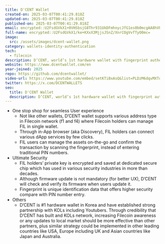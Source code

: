```yaml
---
title: D'CENT Wallet
created-on: 2025-03-07T00:41:29.818Z
updated-on: 2025-03-07T00:41:29.818Z
published-on: 2025-03-07T00:41:29.818Z
email: encrypted::U2FsdGVkX1+0VHSbsjG8Thr931UkDFmhnycJfG1es0b0mcgAA8hVP9b6gupIK7CX
full-name: encrypted::U2FsdGVkX1/ke+KXxX3MjjsJSnZ/XnrCOgVvfTyO0mc=
image:
  src: /assets/images/dcent-wallet.png
category: wallets-identity-authentication
tech:
  - filecoin
description: D’CENT, world’s 1st hardware wallet with fingerprint authentication, helps to manage digital assets in 70+ mainnets securely and connects its dApp.
website: https://www.dcentwallet.com/en
year-joined: 2025
repo: https://github.com/dcentwallet/
video-url: https://www.youtube.com/embed/setKTiBxAsQ&list=PLDzM6dqvMXTogWB5nC3cqLxIWGYlsh7XL&index=2
twitter: https://x.com/DCENTWALLETS
seo:
  title: D'CENT Wallet
  description: D’CENT, world’s 1st hardware wallet with fingerprint authentication, helps to manage digital assets in 70+ mainnets securely and connects its dApp.
---
```


- One stop shop for seamless User experience
    - Not like other wallets, D’CENT wallet supports various address type in Filecoin network (f1 and f4) where Filecoin holders can manage FIL in single wallet.
    - Through in-App browser (aka Discovery), FIL holders can connect various dApp services by few clicks.
    - FIL users can manage the assets on-the-go and confirm the transaction by scanning the fingerprint, instead of entering traditional PIN numbers.
- Ultimate Security
    - FIL holders’ private key is encrypted and saved at dedicated secure chip which has used in various security industries in more than decades.
    - Although firmware update is not mandatory (for better UX), D’CENT will check and verify its firmware when users update it.
    - Fingerprint is unique identification data that offers higher security compare with PIN number entry.
- Others
    - D’CENT is #1 hardware wallet in Korea and have established strong partnership with KOLs including Youtubers. Through credibility that D’CENT has built and KOLs network, increasing Filecoin awareness or any updates to local market should be more effective than other partners, plus similar strategy could be implemented in other leading countries like USA, Europe including UK and Asian countries like Japan and Australia.
